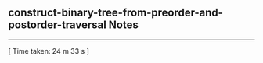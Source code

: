 <h2>construct-binary-tree-from-preorder-and-postorder-traversal Notes</h2><hr>[ Time taken: 24 m 33 s ]